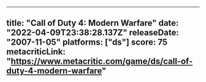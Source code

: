 
---
title: "Call of Duty 4: Modern Warfare"
date: "2022-04-09T23:38:28.137Z"
releaseDate: "2007-11-05"
platforms: ["ds"]
score: 75
metacriticLink: "https://www.metacritic.com/game/ds/call-of-duty-4-modern-warfare"
---
